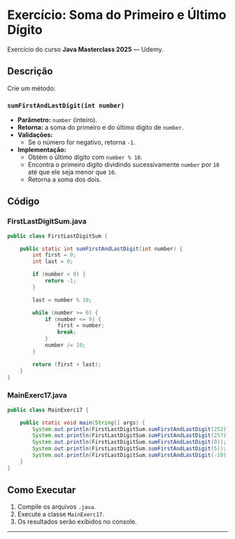 # Exercício: Soma do Primeiro e Último Dígito

Exercício do curso **Java Masterclass 2025** — Udemy.

## Descrição

Crie um método:

### `sumFirstAndLastDigit(int number)`
- **Parâmetro:** `number` (inteiro).
- **Retorna:** a soma do primeiro e do último dígito de `number`.
- **Validações:**
    - Se o número for negativo, retorna `-1`.
- **Implementação:**
    - Obtém o último dígito com `number % 10`.
    - Encontra o primeiro dígito dividindo sucessivamente `number` por `10` até que ele seja menor que `10`.
    - Retorna a soma dos dois.

## Código

### FirstLastDigitSum.java
```java
public class FirstLastDigitSum {

    public static int sumFirstAndLastDigit(int number) {
        int first = 0;
        int last = 0;

        if (number < 0) {
            return -1;
        }

        last = number % 10;

        while (number >= 0) {
            if (number <= 9) {
                first = number;
                break;
            }
            number /= 10;
        }

        return (first + last);
    }
}
```

### MainExerc17.java
```java
public class MainExerc17 {

    public static void main(String[] args) {
        System.out.println(FirstLastDigitSum.sumFirstAndLastDigit(252));   // Esperado: 4
        System.out.println(FirstLastDigitSum.sumFirstAndLastDigit(257));   // Esperado: 9
        System.out.println(FirstLastDigitSum.sumFirstAndLastDigit(0));     // Esperado: 0
        System.out.println(FirstLastDigitSum.sumFirstAndLastDigit(5));     // Esperado: 10
        System.out.println(FirstLastDigitSum.sumFirstAndLastDigit(-10));   // Esperado: -1
    }
}
```

## Como Executar

1. Compile os arquivos `.java`.
2. Execute a classe `MainExerc17`.
3. Os resultados serão exibidos no console.

---